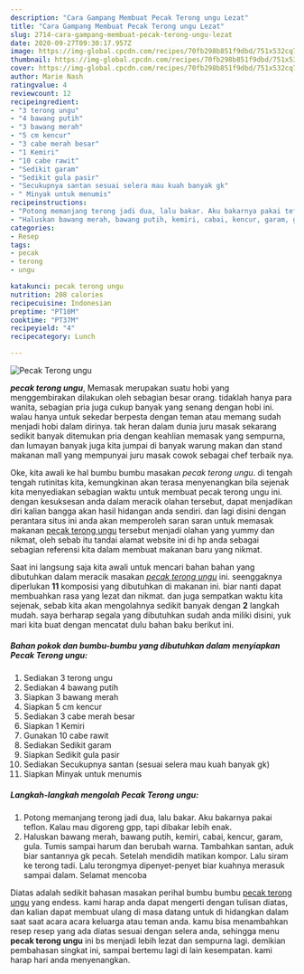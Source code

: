 ```yaml
---
description: "Cara Gampang Membuat Pecak Terong ungu Lezat"
title: "Cara Gampang Membuat Pecak Terong ungu Lezat"
slug: 2714-cara-gampang-membuat-pecak-terong-ungu-lezat
date: 2020-09-27T09:30:17.957Z
image: https://img-global.cpcdn.com/recipes/70fb298b851f9dbd/751x532cq70/pecak-terong-ungu-foto-resep-utama.jpg
thumbnail: https://img-global.cpcdn.com/recipes/70fb298b851f9dbd/751x532cq70/pecak-terong-ungu-foto-resep-utama.jpg
cover: https://img-global.cpcdn.com/recipes/70fb298b851f9dbd/751x532cq70/pecak-terong-ungu-foto-resep-utama.jpg
author: Marie Nash
ratingvalue: 4
reviewcount: 12
recipeingredient:
- "3 terong ungu"
- "4 bawang putih"
- "3 bawang merah"
- "5 cm kencur"
- "3 cabe merah besar"
- "1 Kemiri"
- "10 cabe rawit"
- "Sedikit garam"
- "Sedikit gula pasir"
- "Secukupnya santan sesuai selera mau kuah banyak gk"
- " Minyak untuk menumis"
recipeinstructions:
- "Potong memanjang terong jadi dua, lalu bakar. Aku bakarnya pakai teflon. Kalau mau digoreng gpp, tapi dibakar lebih enak."
- "Haluskan bawang merah, bawang putih, kemiri, cabai, kencur, garam, gula. Tumis sampai harum dan berubah warna. Tambahkan santan, aduk biar santannya gk pecah. Setelah mendidih matikan kompor. Lalu siram ke terong tadi. Lalu terongmya dipenyet-penyet biar kuahnya merasuk sampai dalam. Selamat mencoba"
categories:
- Resep
tags:
- pecak
- terong
- ungu

katakunci: pecak terong ungu 
nutrition: 208 calories
recipecuisine: Indonesian
preptime: "PT10M"
cooktime: "PT37M"
recipeyield: "4"
recipecategory: Lunch

---
```



![Pecak Terong ungu](https://img-global.cpcdn.com/recipes/70fb298b851f9dbd/751x532cq70/pecak-terong-ungu-foto-resep-utama.jpg)

<b><i>pecak terong ungu</i></b>, Memasak merupakan suatu hobi yang menggembirakan dilakukan oleh sebagian besar orang. tidaklah hanya para wanita, sebagian pria juga cukup banyak yang senang dengan hobi ini. walau hanya untuk sekedar berpesta dengan teman atau memang sudah menjadi hobi dalam dirinya. tak heran dalam dunia juru masak sekarang sedikit banyak ditemukan pria dengan keahlian memasak yang sempurna, dan lumayan banyak juga kita jumpai di banyak warung makan dan stand makanan mall yang mempunyai juru masak cowok sebagai chef terbaik nya.

Oke, kita awali ke hal bumbu bumbu masakan <i>pecak terong ungu</i>. di tengah tengah rutinitas kita, kemungkinan akan terasa menyenangkan bila sejenak kita menyediakan sebagian waktu untuk membuat pecak terong ungu ini. dengan kesuksesan anda dalam meracik olahan tersebut, dapat menjadikan diri kalian bangga akan hasil hidangan anda sendiri. dan lagi disini dengan perantara situs ini anda akan memperoleh saran saran untuk memasak makanan <u>pecak terong ungu</u> tersebut menjadi olahan yang yummy dan nikmat, oleh sebab itu tandai alamat website ini di hp anda sebagai sebagian referensi kita dalam membuat makanan baru yang nikmat.




Saat ini langsung saja kita awali untuk mencari bahan bahan yang dibutuhkan dalam meracik masakan <u><i>pecak terong ungu</i></u> ini. seenggaknya diperlukan <b>11</b> komposisi yang dibutuhkan di makanan ini. biar nanti dapat membuahkan rasa yang lezat dan nikmat. dan juga sempatkan waktu kita sejenak, sebab kita akan mengolahnya sedikit banyak dengan <b>2</b> langkah mudah. saya berharap segala yang dibutuhkan sudah anda miliki disini, yuk mari kita buat dengan mencatat dulu bahan baku berikut ini.

<!--inarticleads1-->

##### Bahan pokok dan bumbu-bumbu yang dibutuhkan dalam menyiapkan Pecak Terong ungu:

1. Sediakan 3 terong ungu
1. Sediakan 4 bawang putih
1. Siapkan 3 bawang merah
1. Siapkan 5 cm kencur
1. Sediakan 3 cabe merah besar
1. Siapkan 1 Kemiri
1. Gunakan 10 cabe rawit
1. Sediakan Sedikit garam
1. Siapkan Sedikit gula pasir
1. Sediakan Secukupnya santan (sesuai selera mau kuah banyak gk)
1. Siapkan  Minyak untuk menumis




<!--inarticleads2-->

##### Langkah-langkah mengolah Pecak Terong ungu:

1. Potong memanjang terong jadi dua, lalu bakar. Aku bakarnya pakai teflon. Kalau mau digoreng gpp, tapi dibakar lebih enak.
1. Haluskan bawang merah, bawang putih, kemiri, cabai, kencur, garam, gula. Tumis sampai harum dan berubah warna. Tambahkan santan, aduk biar santannya gk pecah. Setelah mendidih matikan kompor. Lalu siram ke terong tadi. Lalu terongmya dipenyet-penyet biar kuahnya merasuk sampai dalam. Selamat mencoba




Diatas adalah sedikit bahasan masakan perihal bumbu bumbu <u>pecak terong ungu</u> yang endess. kami harap anda dapat mengerti dengan tulisan diatas, dan kalian dapat membuat ulang di masa datang untuk di hidangkan dalam saat saat acara acara keluarga atau teman anda. kamu bisa menambahkan resep resep yang ada diatas sesuai dengan selera anda, sehingga menu <b>pecak terong ungu</b> ini bs menjadi lebih lezat dan sempurna lagi. demikian pembahasan singkat ini, sampai bertemu lagi di lain kesempatan. kami harap hari anda menyenangkan.

